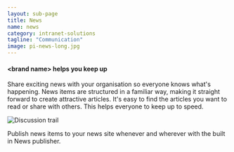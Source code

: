 ```yaml
---
layout: sub-page
title: News
name: news
category: intranet-solutions
tagline: "Communication"
image: pi-news-long.jpg
---
```


#### &lt;brand name&gt; helps you keep up

Share exciting news with your organisation so everyone knows what's happening.
News items are structured in a familiar way, making it straight forward to create attractive articles.
It's easy to find the articles you want to read or share with others.
This helps everyone to keep up to speed.

![Discussion trail](/media/pi-app-tile-cms.jpg)

Publish news items to your news site whenever and wherever with the built in News publisher. 
